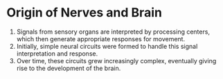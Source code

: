 # Origin of Nerves and Brain

1. Signals from sensory organs are interpreted by processing centers, which then generate appropriate responses for movement.
2. Initially, simple neural circuits were formed to handle this signal interpretation and response.
3. Over time, these circuits grew increasingly complex, eventually giving rise to the development of the brain.
